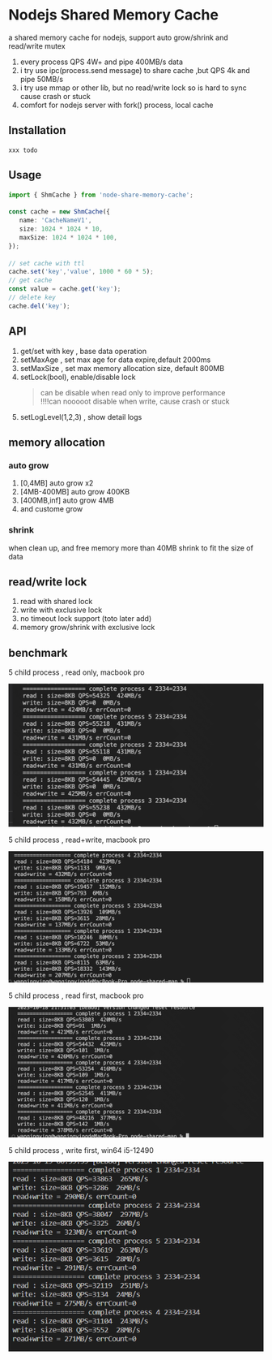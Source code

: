 # Nodejs Shared Memory Cache

a shared memory cache for nodejs, support auto grow/shrink and read/write mutex
1. every process QPS 4W+  and pipe 400MB/s data
2. i try use ipc(process.send message) to share cache ,but QPS 4k and pipe 50MB/s
3. i try use mmap or other lib, but no read/write lock so is hard to sync cause crash or stuck
4. comfort for nodejs server with fork() process, local cache

## Installation

    xxx todo 

## Usage

```typescript
import { ShmCache } from 'node-share-memory-cache';

const cache = new ShmCache({
   name: 'CacheNameV1',
   size: 1024 * 1024 * 10,
   maxSize: 1024 * 1024 * 100,
});

// set cache with ttl
cache.set('key','value', 1000 * 60 * 5);
// get cache
const value = cache.get('key');
// delete key
cache.del('key');


```

## API
1. get/set with key , base data operation
2. setMaxAge , set max age for data expire,default 2000ms
3. setMaxSize , set max memory allocation size, default 800MB
4. setLock(bool), enable/disable lock
   > can be disable when read only to improve performance  
   > !!!!can nooooot disable when write, cause crash or stuck
5. setLogLevel(1,2,3) , show detail logs

## memory allocation

### auto grow
1.  [0,4MB] auto grow x2 
2.  [4MB-400MB] auto grow 400KB
3.  [400MB,inf] auto grow 4MB
4.  and custome grow

### shrink
when clean up, and free memory more than 40MB
shrink to fit the size of data

## read/write lock
1. read with shared lock    
2. write with exclusive lock
3. no timeout lock support (toto later add)
4. memory grow/shrink with exclusive lock

## benchmark
5 child process , read only, macbook pro 

   ![read_only](imgs/read_only.png)

5 child process , read+write, macbook pro

   ![write_only](imgs/read_and_write.png)

5 child process , read first, macbook pro

   ![write_only](imgs/read_first.png)
   
5 child process , write first, win64 i5-12490 

   ![img.png](imgs/win64-read-write.PNG)